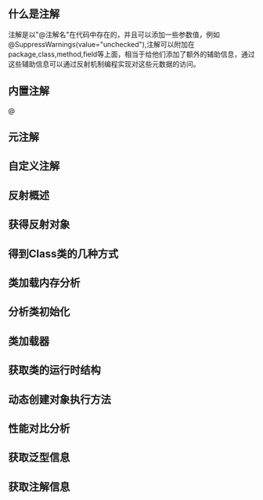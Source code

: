 ## 什么是注解

注解是以"@注解名"在代码中存在的，并且可以添加一些参数值，例如@SuppressWarnings(value="unchecked"),注解可以附加在package,class,method,field等上面，相当于给他们添加了额外的辅助信息，通过这些辅助信息可以通过反射机制编程实现对这些元数据的访问。

## 内置注解

@

## 元注解

## 自定义注解

## 反射概述

## 获得反射对象

## 得到Class类的几种方式

## 类加载内存分析

## 分析类初始化

## 类加载器

## 获取类的运行时结构

## 动态创建对象执行方法

## 性能对比分析

## 获取泛型信息

## 获取注解信息